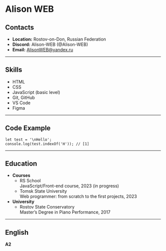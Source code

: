 # Alison WEB

## **Contacts** ##

- **Location:** Rostov-on-Don, Russian Federation
- **Discord:** Alison-WEB (@Alison-WEB)
- **Email:** AlisonWEB@yandex.ru  

---

## **Skills**

- HTML
- CSS
- JavaScript (basic level)
- Git, GitHub
- VS Code
- Figma  

---

## Code Example

```
let test = '\nHello';
console.log(test.indexOf('H')); // [1]

```  

---

## Education

- **Courses** 
  + RS School  
  JavaScript/Front-end course, 2023 (in progress)
  + Tomsk State University  
  Web programmer: from scratch to the first projects, 2023
- **University**
  + Rostov State Conservatory  
  Master’s Degree in Piano Performance, 2017  

---

## English

**A2**